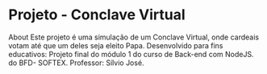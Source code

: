 # Projeto -  Conclave Virtual
About Este projeto é uma simulação de um Conclave Virtual, onde cardeais votam até que um deles seja eleito Papa. Desenvolvido para fins educativos: Projeto final do módulo 1 do curso de Back-end com NodeJS. do BFD- SOFTEX. Professor: Sílvio José.
